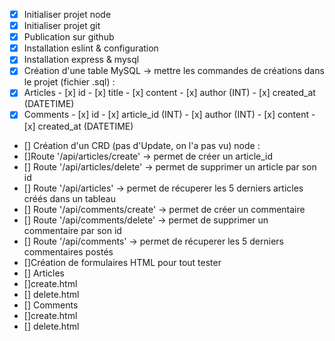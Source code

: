 - [x]  Initialiser projet node 
- [x] Initialiser projet git 
- [x] Publication sur github 
- [x] Installation eslint & configuration 
- [x] Installation express & mysql 
- [x] Création d'une table MySQL -> mettre les commandes de créations dans le projet (fichier .sql) : 
- [x] Articles 
		- [x] id
		- [x] title
		- [x] content
		- [x] author (INT)
		- [x] created_at (DATETIME)
- [x] Comments 
		- [x] id
		- [x] article_id (INT)
		- [x] author (INT)
		- [x] content
		- [x] created_at (DATETIME)
- [] Création d'un CRD (pas d'Update, on l'a pas vu) node : 
- []Route '/api/articles/create' -> permet de créer un article_id
- [] Route '/api/articles/delete' -> permet de supprimer un article par son id
- [] Route '/api/articles' -> permet de récuperer les 5 derniers articles créés dans un tableau
- [] Route '/api/comments/create' -> permet de créer un commentaire
- [] Route '/api/comments/delete' -> permet de supprimer un commentaire par son id
- [] Route '/api/comments' -> permet de récuperer les 5 derniers commentaires postés
- []Création de formulaires HTML pour tout tester 
- [] Articles 
- []create.html
- [] delete.html
- [] Comments 
- []create.html
- [] delete.html

